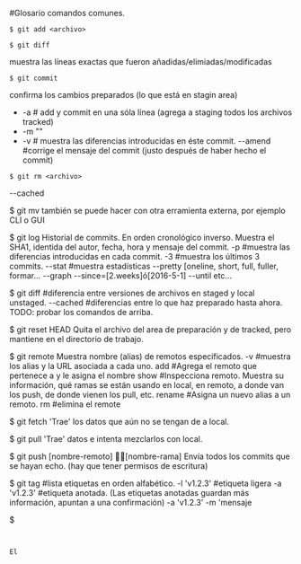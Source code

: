 #Glosario comandos comunes.

```
$ git add <archivo>
```
```
$ git diff
```
muestra las líneas exactas que fueron añadidas/elimiadas/modificadas

```
$ git commit
```
confirma los cambios preparados (lo que está en stagin 
area)

- -a # add y commit en una sóla línea (agrega a staging todos los archivos tracked)
- -m "<mensaje>"
- -v # muestra las diferencias introducidas en éste commit.
--amend #corrige el mensaje del commit (justo después de haber hecho el commit)

```
$ git rm <archivo>
```
--cached

$ git mv <nombreActual> <nombreNuevo>
también se puede hacer con otra erramienta externa, por ejemplo CLI o GUI

$ git log
Historial de commits. En orden cronológico inverso. Muestra el SHA1, identida del autor, fecha, hora y mensaje del commit.
-p #muestra las diferencias introducidas en cada commit.
-3 #muestra los últimos 3 commits.
--stat #muestra estadísticas
--pretty [oneline, short, full, fuller, formar...
--graph
--since=[2.weeks]ó[2016-5-1]
--until
etc...

$ git diff #diferencia entre versiones de archivos en staged y local unstaged.
--cached #diferencias entre lo que haz preparado hasta ahora.
TODO: probar los comandos de arriba.

$ git reset HEAD <archivo> 
Quita el archivo del area de preparación y de tracked, pero mantiene en el directorio de trabajo.

$ git remote
Muestra nombre (alias) de remotos especificados.
-v #muestra los alias y la URL asociada a cada uno.
add <alias> <URL> #Agrega el remoto que pertenece a <URL> y le asigna el nombre <alias>
show <alias> #Inspecciona remoto. Muestra su información, qué ramas se están usando en local, en remoto, a donde van los push, de donde vienen los pull, etc.
rename <alias-actual> <alias-futuro> #Asigna un nuevo alias a un remoto.
rm <alias> #elimina el remote <alias>

$ git fetch <alias> 
'Trae' los datos que aún no se tengan de <alias> a local.

$ git pull
'Trae' datos e intenta mezclarlos con local.

$ git push [nombre-remoto] [nombre-rama] 
Envía todos los commits que se hayan echo. (hay que tener permisos de escritura)

$ git tag #lista etiquetas en orden alfabético.
-l 'v1.2.3' #etiqueta ligera
-a 'v1.2.3' #etiqueta anotada. (Las etiquetas anotadas guardan más información, apuntan a una confirmación)
-a 'v1.2.3' -m 'mensaje 

$ 


```


El